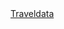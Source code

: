 <!DOCTYPE HTML>
<html>
<head>
<title>Title of the document</title>
</head>

<body>
  <div class="content">
    <a href="project/traveldata">Traveldata</a>
  </div>  
</body>

</html>
